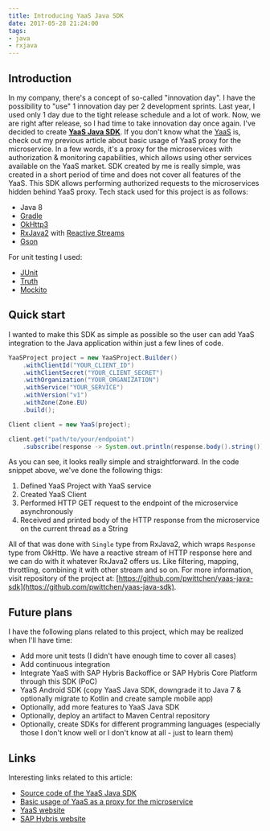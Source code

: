 ```yaml
---
title: Introducing YaaS Java SDK
date: 2017-05-28 21:24:00
tags:
- java
- rxjava
---
```


Introduction
------------

In my company, there's a concept of so-called "innovation day". I have the possibility to "use" 1 innovation day per 2 development sprints. Last year, I used only 1 day due to the tight release schedule and a lot of work. Now, we are right after release, so I had time to take innovation day once again. I've decided to create [**YaaS Java SDK**](https://github.com/pwittchen/yaas-java-sdk). If you don't know what the [YaaS](http://yaas.io) is, check out my previous article about basic usage of YaaS proxy for the microservice. In a few words, it's a proxy for the microservices with authorization & monitoring capabilities, which allows using other services available on the YaaS market. SDK created by me is really simple, was created in a short period of time and does not cover all features of the YaaS. This SDK allows performing authorized requests to the microservices hidden behind YaaS proxy. Tech stack used for this project is as follows:

*   Java 8
*   [Gradle](https://gradle.org/)
*   [OkHttp3](http://square.github.io/okhttp/)
*   [RxJava2](https://github.com/ReactiveX/RxJava) with [Reactive Streams](http://www.reactive-streams.org/)
*   [Gson](https://github.com/google/gson)

For unit testing I used:

*   [JUnit](http://junit.org/)
*   [Truth](https://github.com/google/truth)
*   [Mockito](http://mockito.org/)

Quick start
-----------

I wanted to make this SDK as simple as possible so the user can add YaaS integration to the Java application within just a few lines of code.

```java
YaaSProject project = new YaaSProject.Builder()
    .withClientId("YOUR_CLIENT_ID")
    .withClientSecret("YOUR_CLIENT_SECRET")
    .withOrganization("YOUR_ORGANIZATION")
    .withService("YOUR_SERVICE")
    .withVersion("v1")
    .withZone(Zone.EU)
    .build();

Client client = new YaaS(project);

client.get("path/to/your/endpoint")
    .subscribe(response -> System.out.println(response.body().string()));
```

As you can see, it looks really simple and straightforward. In the code snippet above, we've done the following thigs:

1.  Defined YaaS Project with YaaS service
2.  Created YaaS Client
3.  Performed HTTP GET request to the endpoint of the microservice asynchronously
4.  Received and printed body of the HTTP response from the microservice on the current thread as a String

All of that was done with `Single` type from RxJava2, which wraps `Response` type from OkHttp. We have a reactive stream of HTTP response here and we can do with it whatever RxJava2 offers us. Like filtering, mapping, throttling, combining it with other stream and so on. For more information, visit repository of the project at: [https://github.com/pwittchen/yaas-java-sdk](https://github.com/pwittchen/yaas-java-sdk).

Future plans
------------

I have the following plans related to this project, which may be realized when I'll have time:

*   Add more unit tests (I didn't have enough time to cover all cases)
*   Add continuous integration
*   Integrate YaaS with SAP Hybris Backoffice or SAP Hybris Core Platform through this SDK (PoC)
*   YaaS Android SDK (copy YaaS Java SDK, downgrade it to Java 7 & optionally migrate to Kotlin and create sample mobile app)
*   Optionally, add more features to YaaS Java SDK
*   Optionally, deploy an artifact to Maven Central repository
*   Optionally, create SDKs for different programming languages (especially those I don't know well or I don't know at all - just to learn them)

Links
-----

Interesting links related to this article:

*   [Source code of the YaaS Java SDK](https://github.com/pwittchen/yaas-java-sdk)
*   [Basic usage of YaaS as a proxy for the microservice](http://blog.wittchen.biz.pl/basic-usage-of-yaas-as-a-proxy-for-the-microservice/)
*   [YaaS website](https://yaas.io)
*   [SAP Hybris website](http://hybris.com)
